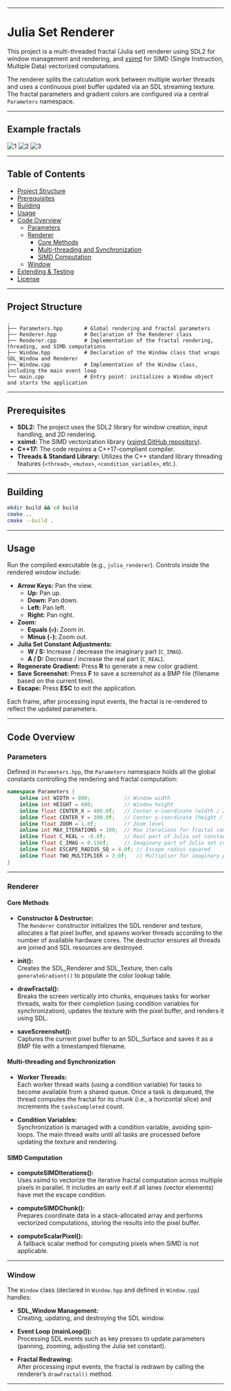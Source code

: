 
---

# Julia Set Renderer

This project is a multi-threaded fractal (Julia set) renderer using SDL2 for window management and rendering, and [xsimd](https://github.com/xtensor-stack/xsimd) for SIMD (Single Instruction, Multiple Data) vectorized computations.

The renderer splits the calculation work between multiple worker threads and uses a continuous pixel buffer updated via an SDL streaming texture. The fractal parameters and gradient colors are configured via a central `Parameters` namespace.

---

## Example fractals

![1](examples/1.bmp)
![2](examples/2.bmp)
![3](examples/3.bmp)

---

## Table of Contents

- [Project Structure](#project-structure)
- [Prerequisites](#prerequisites)
- [Building](#building)
- [Usage](#usage)
- [Code Overview](#code-overview)
  - [Parameters](#parameters)
  - [Renderer](#renderer)
    - [Core Methods](#core-methods)
    - [Multi-threading and Synchronization](#multi-threading-and-synchronization)
    - [SIMD Computation](#simd-computation)
  - [Window](#window)
- [Extending & Testing](#extending--testing)
- [License](#license)

---

## Project Structure

```
.
├── Parameters.hpp       # Global rendering and fractal parameters
├── Renderer.hpp         # Declaration of the Renderer class
├── Renderer.cpp         # Implementation of the fractal rendering, threading, and SIMD computations
├── Window.hpp           # Declaration of the Window class that wraps SDL_Window and Renderer
├── Window.cpp           # Implementation of the Window class, including the main event loop
└── main.cpp             # Entry point: initializes a Window object and starts the application
```

---

## Prerequisites

- **SDL2:** The project uses the SDL2 library for window creation, input handling, and 2D rendering.
- **xsimd:** The SIMD vectorization library ([xsimd GitHub repository](https://github.com/xtensor-stack/xsimd)).
- **C++17:** The code requires a C++17-compliant compiler.
- **Threads & Standard Library:** Utilizes the C++ standard library threading features (`<thread>`, `<mutex>`, `<condition_variable>`, etc.).

---

## Building


```bash
mkdir build && cd build
cmake ..
cmake --build .
```

---

## Usage

Run the compiled executable (e.g., `julia_renderer`). Controls inside the rendered window include:

- **Arrow Keys:** Pan the view.
  - **Up:** Pan up.
  - **Down:** Pan down.
  - **Left:** Pan left.
  - **Right:** Pan right.
- **Zoom:**
  - **Equals (`=`):** Zoom in.
  - **Minus (`-`):** Zoom out.
- **Julia Set Constant Adjustments:**
  - **W / S:** Increase / decrease the imaginary part (`C_IMAG`).
  - **A / D:** Decrease / increase the real part (`C_REAL`).
- **Regenerate Gradient:** Press **R** to generate a new color gradient.
- **Save Screenshot:** Press **F** to save a screenshot as a BMP file (filename based on the current time).
- **Escape:** Press **ESC** to exit the application.

Each frame, after processing input events, the fractal is re-rendered to reflect the updated parameters.

---

## Code Overview

### Parameters

Defined in `Parameters.hpp`, the `Parameters` namespace holds all the global constants controlling the rendering and fractal computation:

```cpp
namespace Parameters {
    inline int WIDTH = 800;           // Window width
    inline int HEIGHT = 600;          // Window height
    inline float CENTER_X = 400.0f;   // Center x-coordinate (width / 2)
    inline float CENTER_Y = 300.0f;   // Center y-coordinate (height / 2)
    inline float ZOOM = 1.0f;         // Zoom level
    inline int MAX_ITERATIONS = 100;  // Max iterations for fractal computation
    inline float C_REAL = -0.8f;      // Real part of Julia set constant c
    inline float C_IMAG = 0.156f;     // Imaginary part of Julia set constant c
    inline float ESCAPE_RADIUS_SQ = 4.0f; // Escape radius squared
    inline float TWO_MULTIPLIER = 2.0f;   // Multiplier for imaginary part
}
```

---

### Renderer

#### Core Methods

- **Constructor & Destructor:**  
  The `Renderer` constructor initializes the SDL renderer and texture, allocates a flat pixel buffer, and spawns worker threads according to the number of available hardware cores. The destructor ensures all threads are joined and SDL resources are destroyed.

- **init():**  
  Creates the SDL_Renderer and SDL_Texture, then calls `generateGradient()` to populate the color lookup table.

- **drawFractal():**  
  Breaks the screen vertically into chunks, enqueues tasks for worker threads, waits for their completion (using condition variables for synchronization), updates the texture with the pixel buffer, and renders it using SDL.

- **saveScreenshot():**  
  Captures the current pixel buffer to an SDL_Surface and saves it as a BMP file with a timestamped filename.

#### Multi-threading and Synchronization

- **Worker Threads:**  
  Each worker thread waits (using a condition variable) for tasks to become available from a shared queue. Once a task is dequeued, the thread computes the fractal for its chunk (i.e., a horizontal slice) and increments the `tasksCompleted` count.

- **Condition Variables:**  
  Synchronization is managed with a condition variable, avoiding spin-loops. The main thread waits until all tasks are processed before updating the texture and rendering.

#### SIMD Computation

- **computeSIMDIterations():**  
  Uses xsimd to vectorize the iterative fractal computation across multiple pixels in parallel. It includes an early exit if all lanes (vector elements) have met the escape condition.
  
- **computeSIMDChunk():**  
  Prepares coordinate data in a stack-allocated array and performs vectorized computations, storing the results into the pixel buffer.
  
- **computeScalarPixel():**  
  A fallback scalar method for computing pixels when SIMD is not applicable.

---

### Window

The `Window` class (declared in `Window.hpp` and defined in `Window.cpp`) handles:

- **SDL_Window Management:**  
  Creating, updating, and destroying the SDL window.
  
- **Event Loop (mainLoop()):**  
  Processing SDL events such as key presses to update parameters (panning, zooming, adjusting the Julia set constant).
  
- **Fractal Redrawing:**  
  After processing input events, the fractal is redrawn by calling the renderer’s `drawFractal()` method.

---